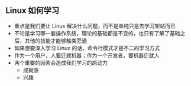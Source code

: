 ## Linux 如何学习

- 重点是我们要让 Linux 解决什么问题，而不是单纯只是去学习架站而已
- 不论是学习哪一套操作系统，理论的基础都是不变的，也只有了解了基础之后，其他的技能才能够触类旁通
- 如果想要深入学习 Linux 的话，命令行模式才是不二的学习方式
- 作为一个用户，人要迁就机器；作为一个开发者，要机器迁就人
- 两个重要的因素会造成我们学习的原动力
  - 成就感
  - 兴趣